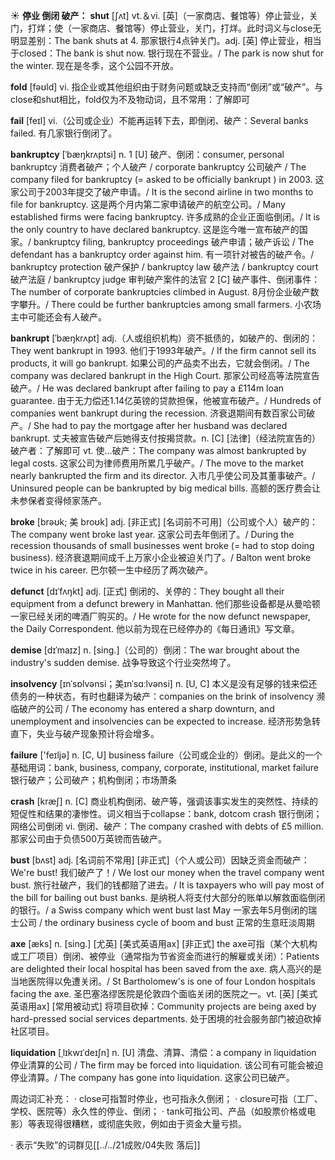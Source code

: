 ☀ <span class="category">**停业 倒闭 破产：**</span>
<span class="vocabulary">**shut**</span> [ʃʌt] 
<span class="definition">vt.＆vi. [英]（一家商店、餐馆等）停止营业，关门，打烊；使（一家商店、餐馆等）停止营业，关门，打烊。此时词义与close无明显差别：</span>The bank shuts at 4. 那家银行4点钟关门。<span class="definition">adj. [英] 停止营业，相当于closed：</span>The bank is shut now. 银行现在不营业。/ The park is now shut for the winter. 现在是冬季，这个公园不开放。

<span class="vocabulary">**fold**</span> [fəʊld] 
<span class="definition">vi. 指企业或其他组织由于财务问题或缺乏支持而“倒闭”或“破产”。与close和shut相比，fold仅为不及物动词，且不常用：</span>了解即可

<span class="vocabulary">**fail**</span> [feɪl] 
<span class="definition">vi.（公司或企业）不能再运转下去，即倒闭、破产：</span>Several banks failed. 有几家银行倒闭了。
           
<span class="vocabulary">**bankruptcy**</span> [ˈbæŋkrʌptsi]
<span class="definition">n. 1 [U] 破产、倒闭：</span>consumer, personal bankruptcy 消费者破产；个人破产 / corporate bankruptcy 公司破产 / The company filed for bankruptcy (= asked to be officially bankrupt ) in 2003. 这家公司于2003年提交了破产申请。/ It is the second airline in two months to file for bankruptcy. 这是两个月内第二家申请破产的航空公司。/ Many established firms were facing bankruptcy. 许多成熟的企业正面临倒闭。/ It is the only country to have declared bankruptcy. 这是迄今唯一宣布破产的国家。/ bankruptcy filing, bankruptcy proceedings 破产申请；破产诉讼 / The defendant has a bankruptcy order against him. 有一项针对被告的破产令。/ bankruptcy protection 破产保护 / bankruptcy law 破产法 / bankruptcy court 破产法庭 / bankruptcy judge 审判破产案件的法官 <span class="definition">2 [C] 破产事件、倒闭事件：</span>The number of corporate bankruptcies climbed in August. 8月份企业破产数字攀升。/ There could be further bankruptcies among small farmers. 小农场主中可能还会有人破产。
                      
<span class="vocabulary">**bankrupt**</span> [ˈbæŋkrʌpt]
<span class="definition">adj.（人或组织机构）资不抵债的，如破产的、倒闭的：</span>They went bankrupt in 1993. 他们于1993年破产。/ If the firm cannot sell its products, it will go bankrupt. 如果公司的产品卖不出去，它就会倒闭。/ The company was declared bankrupt in the High Court. 那家公司经高等法院宣告破产。/ He was declared bankrupt after failing to pay a £114m loan guarantee. 由于无力偿还1.14亿英镑的贷款担保，他被宣布破产。/ Hundreds of companies went bankrupt during the recession. 济衰退期间有数百家公司破产。/ She had to pay the mortgage after her husband was declared bankrupt. 丈夫被宣告破产后她得支付按揭贷款。<span class="definition">n. [C] [法律]（经法院宣告的）破产者：</span>了解即可 <span class="definition">vt. 使…破产：</span>The company was almost bankrupted by legal costs. 这家公司为律师费用所累几乎破产。/ The move to the market nearly bankrupted the firm and its director. 入市几乎使公司及其董事破产。/ Uninsured people can be bankrupted by big medical bills. 高额的医疗费会让未参保者变得倾家荡产。
           
<span class="vocabulary">**broke**</span> [brəʊk; 美 broʊk]
<span class="definition">adj. [非正式] [名词前不可用]（公司或个人）破产的：</span>The company went broke last year. 这家公司去年倒闭了。/ During the recession thousands of small businesses went broke (= had to stop doing business). 经济衰退期间成千上万家小企业被迫关门了。/ Balton went broke twice in his career. 巴尔顿一生中经历了两次破产。
           
<span class="vocabulary">**defunct**</span> [dɪˈfʌŋkt]
<span class="definition">adj. [正式] 倒闭的、关停的：</span>They bought all their equipment from a defunct brewery in Manhattan. 他们那些设备都是从曼哈顿一家已经关闭的啤酒厂购买的。/ He wrote for the now defunct newspaper, the Daily Correspondent. 他以前为现在已经停办的《每日通讯》写文章。
           
<span class="vocabulary">**demise**</span> [dɪˈmaɪz]
<span class="definition">n. [sing.]（公司的）倒闭：</span>The war brought about the industry's sudden demise. 战争导致这个行业突然垮了。

<span class="vocabulary">**insolvency**</span> [ɪnˈsɒlvənsi；美ɪnˈsɑːlvənsi]
<span class="definition">n. [U, C] 本义是没有足够的钱来偿还债务的一种状态，有时也翻译为破产：</span>companies on the brink of insolvency 濒临破产的公司 / The economy has entered a sharp downturn, and unemployment and insolvencies can be expected to increase. 经济形势急转直下，失业与破产现象预计将会增多。

<span class="vocabulary">**failure**</span> ['feɪljə] 
<span class="definition">n. [C, U] business failure（公司或企业的）倒闭。是此义的一个基础用词：</span>bank, business, company, corporate, institutional, market failure 银行破产；公司破产；机构倒闭；市场萧条

<span class="vocabulary">**crash**</span> [kræʃ] 
<span class="definition">n. [C] 商业机构倒闭、破产等，强调该事实发生的突然性、持续的短促性和结果的凄惨性。词义相当于collapse：</span>bank, dotcom crash 银行倒闭；网络公司倒闭 <span class="definition">vi. 倒闭、破产：</span>The company crashed with debts of £5 million. 那家公司由于负债500万英镑而告破产。
           
<span class="vocabulary">**bust**</span> [bʌst]
<span class="definition">adj. [名词前不常用] [非正式]（个人或公司）因缺乏资金而破产：</span>We're bust! 我们破产了！/ We lost our money when the travel company went bust. 旅行社破产，我们的钱都赔了进去。/ It is taxpayers who will pay most of the bill for bailing out bust banks. 是纳税人将支付大部分的账单以解救面临倒闭的银行。/ a Swiss company which went bust last May 一家去年5月倒闭的瑞士公司 / the ordinary business cycle of boom and bust 正常的生意旺淡周期
           
<span class="vocabulary">**axe**</span> [æks]
<span class="definition">n. [sing.] [尤英] [美式英语用ax] [非正式] the axe可指（某个大机构或工厂项目）倒闭、被停业（通常指为节省资金而进行的解雇或关闭）：</span>Patients are delighted their local hospital has been saved from the axe. 病人高兴的是当地医院得以免遭关闭。/ St Bartholomew's is one of four London hospitals facing the axe. 圣巴塞洛缪医院是伦敦四个面临关闭的医院之一。<span class="definition">vt. [英] [美式英语用ax] [常用被动式] 将项目砍掉：</span>Community projects are being axed by hard-pressed social services departments. 处于困境的社会服务部门被迫砍掉社区项目。

<span class="vocabulary">**liquidation**</span> [ˌlɪkwɪˈdeɪʃn]
<span class="definition">n. [U] 清盘、清算、清偿：</span>a company in liquidation 停业清算的公司 / The firm may be forced into liquidation. 该公司有可能会被迫停业清算。/ The company has gone into liquidation. 这家公司已破产。

周边词汇补充：
· close可指暂时停业，也可指永久倒闭；
· closure可指（工厂、学校、医院等）永久性的停业、倒闭；
· tank可指公司、产品（如股票价格或电影）等表现得很糟糕，或彻底失败，例如由于资金大量亏损。

· 表示“失败”的词群见[[../../21成败/04失败 落后]]
